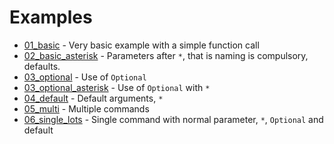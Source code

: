 # Examples


- [01_basic](01_basic.py) - Very basic example with a simple function call
- [02_basic_asterisk](02_basic_asterisk.py) - Parameters after `*`, that is naming is compulsory, defaults.
- [03_optional](03_optional.py) - Use of `Optional`
- [03_optional_asterisk](03_optional_asterisk.py) - Use of `Optional` with `*`
- [04_default](04_default.py) - Default arguments, `*`
- [05_multi](05_multi.py) - Multiple commands
- [06_single_lots](06_single_lots.py) - Single command with normal parameter, `*`, `Optional` and default

